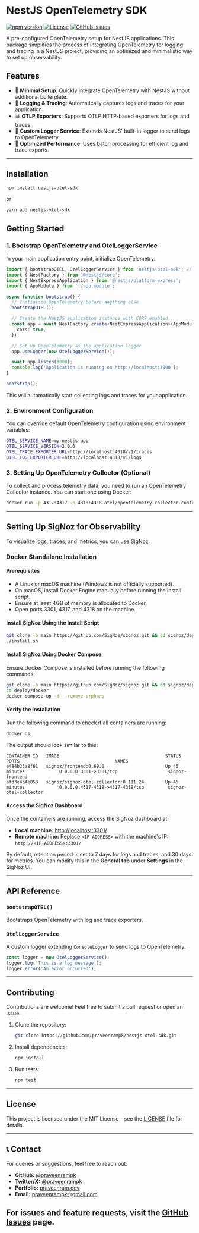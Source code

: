 # NestJS OpenTelemetry SDK

[![npm version](https://img.shields.io/npm/v/nestjs-otel-sdk.svg)](https://www.npmjs.com/package/nestjs-otel-sdk)
[![License](https://img.shields.io/npm/l/nestjs-otel-sdk.svg)](LICENSE)
[![GitHub issues](https://img.shields.io/github/issues/praveenrampk/nestjs-otel-sdk.svg)](https://github.com/praveenrampk/nestjs-otel-sdk/issues)

A pre-configured OpenTelemetry setup for NestJS applications. This package simplifies the process of integrating OpenTelemetry for logging and tracing in a NestJS project, providing an optimized and minimalistic way to set up observability.

## Features

- 🚀 **Minimal Setup**: Quickly integrate OpenTelemetry with NestJS without additional boilerplate.
- 📡 **Logging & Tracing**: Automatically captures logs and traces for your application.
- 📊 **OTLP Exporters**: Supports OTLP HTTP-based exporters for logs and traces.
- 🔧 **Custom Logger Service**: Extends NestJS' built-in logger to send logs to OpenTelemetry.
- 🎯 **Optimized Performance**: Uses batch processing for efficient log and trace exports.

---

## Installation

```sh
npm install nestjs-otel-sdk
```

or

```sh
yarn add nestjs-otel-sdk
```

## Getting Started

### 1. Bootstrap OpenTelemetry and OtelLoggerService

In your main application entry point, initialize OpenTelemetry:

```typescript
import { bootstrapOTEL, OtelLoggerService } from 'nestjs-otel-sdk'; // Ensure this import is at the top
import { NestFactory } from '@nestjs/core';
import { NestExpressApplication } from '@nestjs/platform-express';
import { AppModule } from './app.module';

async function bootstrap() {
  // Initialize OpenTelemetry before anything else
  bootstrapOTEL();

  // Create the NestJS application instance with CORS enabled
  const app = await NestFactory.create<NestExpressApplication>(AppModule, {
    cors: true,
  });

  // Set up OpenTelemetry as the application logger
  app.useLogger(new OtelLoggerService());

  await app.listen(3000);
  console.log('Application is running on http://localhost:3000');
}

bootstrap();
```

This will automatically start collecting logs and traces for your application.

### 2. Environment Configuration

You can override default OpenTelemetry configuration using environment variables:

```sh
OTEL_SERVICE_NAME=my-nestjs-app
OTEL_SERVICE_VERSION=2.0.0
OTEL_TRACE_EXPORTER_URL=http://localhost:4318/v1/traces
OTEL_LOG_EXPORTER_URL=http://localhost:4318/v1/logs
```

### 3. Setting Up OpenTelemetry Collector (Optional)

To collect and process telemetry data, you need to run an OpenTelemetry Collector instance. You can start one using Docker:

```sh
docker run -p 4317:4317 -p 4318:4318 otel/opentelemetry-collector-contrib
```

---

## Setting Up SigNoz for Observability

To visualize logs, traces, and metrics, you can use [SigNoz](https://signoz.io/).

### Docker Standalone Installation

#### Prerequisites
- A Linux or macOS machine (Windows is not officially supported).
- On macOS, install Docker Engine manually before running the install script.
- Ensure at least 4GB of memory is allocated to Docker.
- Open ports 3301, 4317, and 4318 on the machine.

#### Install SigNoz Using the Install Script

```sh
git clone -b main https://github.com/SigNoz/signoz.git && cd signoz/deploy/
./install.sh
```

#### Install SigNoz Using Docker Compose

Ensure Docker Compose is installed before running the following commands:

```sh
git clone -b main https://github.com/SigNoz/signoz.git && cd signoz/deploy/
cd deploy/docker
docker compose up -d --remove-orphans
```

#### Verify the Installation
Run the following command to check if all containers are running:

```sh
docker ps
```

The output should look similar to this:

```
CONTAINER ID   IMAGE                                        STATUS                    PORTS                                    NAMES
e484b23a8f61   signoz/frontend:0.69.0                       Up 45 minutes             0.0.0.0:3301->3301/tcp                   signoz-frontend
afd3e434e853   signoz/signoz-otel-collector:0.111.24        Up 45 minutes             0.0.0.0:4317-4318->4317-4318/tcp         signoz-otel-collector
```

#### Access the SigNoz Dashboard

Once the containers are running, access the SigNoz dashboard at:

- **Local machine:** [http://localhost:3301/](http://localhost:3301/)
- **Remote machine:** Replace `<IP-ADDRESS>` with the machine's IP: `http://<IP-ADDRESS>:3301/`

By default, retention period is set to 7 days for logs and traces, and 30 days for metrics. You can modify this in the **General tab** under **Settings** in the SigNoz UI.

---

## API Reference

### `bootstrapOTEL()`
Bootstraps OpenTelemetry with log and trace exporters.

### `OtelLoggerService`
A custom logger extending `ConsoleLogger` to send logs to OpenTelemetry.

```typescript
const logger = new OtelLoggerService();
logger.log('This is a log message');
logger.error('An error occurred');
```

---

## Contributing

Contributions are welcome! Feel free to submit a pull request or open an issue.

1. Clone the repository:
   
   ```sh
   git clone https://github.com/praveenrampk/nestjs-otel-sdk.git
   ```

2. Install dependencies:
   
   ```sh
   npm install
   ```

3. Run tests:
   
   ```sh
   npm test
   ```

---

## License

This project is licensed under the MIT License - see the [LICENSE](LICENSE) file for details.

---
## 📞 Contact
For queries or suggestions, feel free to reach out:

- **GitHub:** [@praveenrampk](https://github.com/praveenrampk)
- **Twitter/X:** [@praveenrampk](https://twitter.com/praveenrampk)
- **Portfolio:** [praveenram.dev](https://praveenram.netlify.app/)
- **Email:** praveenrampk@gmail.com

For issues and feature requests, visit the [GitHub Issues](https://github.com/praveenrampk/nestjs-otel-sdk/issues) page.
---